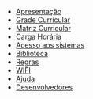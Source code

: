 <!-- docs/_sidebar.md -->
<!-- Aqui onde fica a Barra lateral -->

* [<ion-icon name="eye-outline"></ion-icon> Apresentação](paginas/apresentacao.md "Apresentação")
* [<ion-icon name="bar-chart-outline"></ion-icon> Grade Curricular](paginas/gradeCurricular.md "Grade Curricular")
* [<ion-icon name="document-attach-outline"></ion-icon> Matriz Curricular](paginas/matrizCurricular.md)
* [<ion-icon name="alarm-outline"></ion-icon> Carga Horária](paginas/cargaHoraria.md "Carga Horária")
* [<ion-icon name="laptop-outline"></ion-icon> Acesso aos sistemas](paginas/SIGAA.md "Acesso aos sistemas")
* [<ion-icon name="library-outline"></ion-icon> Biblioteca](paginas/biblioteca.md "Biblioteca")
* [<ion-icon name="receipt-outline"></ion-icon> Regras](paginas/regras.md)
* [<ion-icon name="wifi-outline"></ion-icon> WIFI](paginas/wifi.md "WIFI")
* [<ion-icon name="help-outline"></ion-icon> Ajuda](paginas/guide.md "Ajuda")
* [<ion-icon name="hammer-outline"></ion-icon> Desenvolvedores](paginas/desenvolvedores.md "Desenvolvedores")



